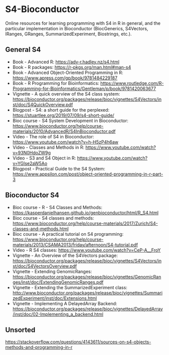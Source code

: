 # S4-Bioconductor

Online resources for learning programming with S4 in R in general, and the particular implementation in Bioconductor (BiocGenerics, S4Vectors, IRanges, GRanges, SummarizedExperiment, Biostrings, etc.).

## General S4

- Book - Advanced R: https://adv-r.hadley.nz/s4.html
- Book - R packages: https://r-pkgs.org/man.html#man-s4
- Book - Advanced Object-Oriented Programming in R: https://www.apress.com/gp/book/9781484229187
- Book - R Programming for Bioinformatics: https://www.routledge.com/R-Programming-for-Bioinformatics/Gentleman/p/book/9781420063677
- Vignette - A quick overview of the S4 class system: https://bioconductor.org/packages/release/bioc/vignettes/S4Vectors/inst/doc/S4QuickOverview.pdf
- Blogpost - S4: a short guide for the perplexed: https://stuartlee.org/2019/07/09/s4-short-guide/
- Bioc course - S4 System Development in Bioconductor: https://www.bioconductor.org/help/course-materials/2010/AdvancedR/S4InBioconductor.pdf
- Video - The role of S4 in Bioconductor: https://www.youtube.com/watch?v=h-H5zP4h6aw
- Video - Classes and Methods in R: https://www.youtube.com/watch?v=93N0HdoZW9g
- Video - S3 and S4 Object in R: https://www.youtube.com/watch?v=YGlse2aW5Ao
- Blogpost - Practical Guide to the S4 System: https://www.appsilon.com/post/object-oriented-programming-in-r-part-3

## Bioconductor S4

- Bioc course - R - S4 Classes and Methods: https://kasperdanielhansen.github.io/genbioconductor/html/R_S4.html
- Bioc course - S4 classes and methods: https://www.bioconductor.org/help/course-materials/2017/Zurich/S4-classes-and-methods.html
- Bioc course -  A practical tutorial on S4 programming: https://www.bioconductor.org/help/course-materials/2013/CSAMA2013/friday/afternoon/S4-tutorial.pdf
- Video - R S4 classes: https://www.youtube.com/watch?v=CeP-A__FroY
- Vignette - An Overview of the S4Vectors package: https://bioconductor.org/packages/release/bioc/vignettes/S4Vectors/inst/doc/S4VectorsOverview.pdf
- Vignette - Extending GenomicRanges: https://bioconductor.org/packages/release/bioc/vignettes/GenomicRanges/inst/doc/ExtendingGenomicRanges.pdf
- Vignette - Extending the SummarizedExperiment class: http://www.bioconductor.org/packages/release/bioc/vignettes/SummarizedExperiment/inst/doc/Extensions.html
- Vignette - Implementing A DelayedArray Backend: https://bioconductor.org/packages/release/bioc/vignettes/DelayedArray/inst/doc/02-Implementing_a_backend.html

## Unsorted

https://stackoverflow.com/questions/4143611/sources-on-s4-objects-methods-and-programming-in-r 
